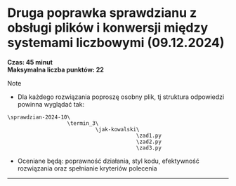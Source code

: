# Druga poprawka sprawdzianu z obsługi plików i konwersji między systemami liczbowymi (09.12.2024)
**Czas: 45 minut**  
**Maksymalna liczba punktów: 22**


> [!NOTE]
> - Dla każdego rozwiązania poproszę osobny plik, tj struktura odpowiedzi powinna wyglądać tak:
> ```
> \sprawdzian-2024-10\
>                    \termin_3\
>                             \jak-kowalski\
>                                          \zad1.py
>                                          \zad2.py
>                                          \zad3.py
> ```
> - Oceniane będą: poprawność działania, styl kodu, efektywność rozwiązania oraz spełnianie kryteriów polecenia

---
